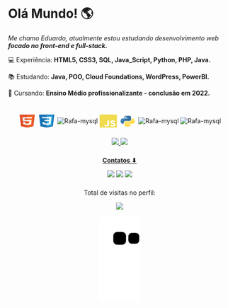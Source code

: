 <h1><strong>Olá Mundo!</strong> 🌎 </h1>
<em>Me chamo Eduardo, atualmente estou estudando desenvolvimento web<strong> focado no front-end e full-stack.</strong></em>
</p>
 
<p align="left">
 💻 Experiência: <strong>HTML5, CSS3, SQL, Java_Script, Python, PHP, Java.</strong> 
</p> 

<p align="left"> 

<p align="left">
 📚 Estudando: <strong>Java, POO, Cloud Foundations, WordPress, PowerBI.</strong>
</p>
 
 
<p align="left">
 💼 Cursando: <strong>Ensino Médio profissionalizante - conclusão em 2022.</strong>
</p>
 
  ###

<div align="center" style="display: inline_block"><br>
  <img align="center" alt="Rafa-HTML" height="30" width="40" src="https://raw.githubusercontent.com/devicons/devicon/master/icons/html5/html5-original.svg">
  <img align="center" alt="Rafa-CSS" height="30" width="40" src="https://raw.githubusercontent.com/devicons/devicon/master/icons/css3/css3-original.svg">
  <img align="center" alt="Rafa-mysql" height="30" width="40" src="https://cdn.jsdelivr.net/gh/devicons/devicon/icons/mysql/mysql-original.svg">
  <img align="center" alt="Rafa-Js" height="30" width="40" src="https://raw.githubusercontent.com/devicons/devicon/master/icons/javascript/javascript-plain.svg">
  <img align="center" alt="Rafa-Python" height="30" width="40" src="https://raw.githubusercontent.com/devicons/devicon/master/icons/python/python-original.svg">
  <img align="center" alt="Rafa-mysql" height="30" width="40" src="https://cdn.jsdelivr.net/gh/devicons/devicon/icons/php/php-plain.svg"> 
  <img align="center" alt="Rafa-mysql" height="30" width="40" src="https://cdn.jsdelivr.net/gh/devicons/devicon/icons/java/java-original.svg">
 
 </div>
 
  ###
  
<div align="center">
  <a href="https://github.com/eduxce">
  <img height="180em" src="https://github-readme-stats.vercel.app/api?username=eduxce&show_icons=true&theme=dark&include_all_commits=true&count_private=true"/>
  <img height="180em" src="https://github-readme-stats.vercel.app/api/top-langs/?username=eduxce&layout=compact&langs_count=7&theme=dark"/>
</div>
   
  ###
 
 
 <div align="center"> 
  <p>
 <strong>Contatos ⬇</strong>
  </p>
  <a href="https://instagram.com/eduxs.ce" target="_blank"><img src="https://img.shields.io/badge/-Instagram-%23E4405F?style=for-the-badge&logo=instagram&logoColor=white" target="_blank"></a>
  <a href = "mailto:claudioeduardo.mcastro@gmail.com"><img src="https://img.shields.io/badge/-Gmail-%23333?style=for-the-badge&logo=gmail&logoColor=white" target="_blank"></a>
  <a href="https://www.linkedin.com/in/cl%C3%A1udio-eduardo-magalh%C3%A3es-de-castro-9a5715237/" target="_blank"><img src="https://img.shields.io/badge/-LinkedIn-%230077B5?style=for-the-badge&logo=linkedin&logoColor=white" target="_blank"></a>   
   
 </div>

   ###
   
   <div align="center">
<p>Total de visitas no perfil:</p>
<p>
    <img src="https://profile-counter.glitch.me/eduxce/count.svg"/>
</p>
   
![Snake animation](https://github.com/rafaballerini/rafaballerini/blob/output/github-contribution-grid-snake.svg)
 </div>


